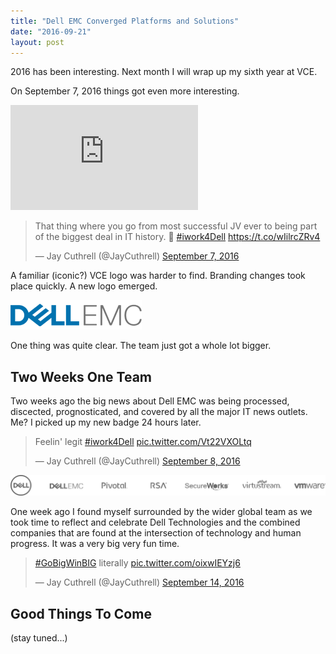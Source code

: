```yaml
---
title: "Dell EMC Converged Platforms and Solutions"
date: "2016-09-21"
layout: post
---
```


2016 has been interesting. Next month I will wrap up my sixth year at VCE.

On September 7, 2016 things got even more interesting.

<iframe width="300" height="168" src="https://www.youtube.com/embed/KyLBJAglAiw" frameborder="0" allowfullscreen></iframe>

<blockquote class="twitter-tweet" data-lang="en"><p lang="en" dir="ltr">That thing where you go from most successful JV ever to being part of the biggest deal in IT history. 🚀 <a href="https://twitter.com/hashtag/iwork4Dell?src=hash">#iwork4Dell</a> <a href="https://t.co/wIilrcZRv4">https://t.co/wIilrcZRv4</a></p>&mdash; Jay Cuthrell (@JayCuthrell) <a href="https://twitter.com/JayCuthrell/status/773558118483505152">September 7, 2016</a></blockquote>
<script async src="//platform.twitter.com/widgets.js" charset="utf-8"></script>

A familiar (iconic?) VCE logo was harder to find. Branding changes took place quickly. A new logo emerged.

[![Dell EMC Converged Platforms and Solutions](/images/dell-emc-logo-text.png "Dell EMC Converged Platforms and Solutions")](http://www.vce.com/)

One thing was quite clear. The team just got a whole lot bigger.


Two Weeks One Team
------------------

Two weeks ago the big news about Dell EMC was being processed, discected, prognosticated, and covered by all the major IT news outlets. Me? I picked up my new badge 24 hours later.

<blockquote class="twitter-tweet" data-lang="en"><p lang="en" dir="ltr">Feelin&#39; legit <a href="https://twitter.com/hashtag/iwork4Dell?src=hash">#iwork4Dell</a> <a href="https://t.co/Vt22VXOLtq">pic.twitter.com/Vt22VXOLtq</a></p>&mdash; Jay Cuthrell (@JayCuthrell) <a href="https://twitter.com/JayCuthrell/status/773985660650651648">September 8, 2016</a></blockquote>
<script async src="//platform.twitter.com/widgets.js" charset="utf-8"></script>

[![Dell Technologies](/images/dell-technologies-logo-strip.png "Dell Technologies")](https://www.delltechnologies.com/)

One week ago I found myself surrounded by the wider global team as we took time to reflect and celebrate Dell Technologies and the combined companies that are found at the intersection of technology and human progress. It was a very big very fun time.

<blockquote class="twitter-tweet" data-lang="en"><p lang="en" dir="ltr"><a href="https://twitter.com/hashtag/GoBigWinBIG?src=hash">#GoBigWinBIG</a> literally <a href="https://t.co/oixwIEYzj6">pic.twitter.com/oixwIEYzj6</a></p>&mdash; Jay Cuthrell (@JayCuthrell) <a href="https://twitter.com/JayCuthrell/status/776083395226980353">September 14, 2016</a></blockquote>
<script async src="//platform.twitter.com/widgets.js" charset="utf-8"></script>


Good Things To Come
-------------------

(stay tuned...)
